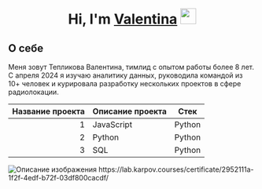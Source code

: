 <h1 align="center">Hi, I'm <a href="https://daniilshat.ru/" target="_blank">Valentina</a> 
<img src="https://github.com/blackcater/blackcater/raw/main/images/Hi.gif" height="32"/></h1>

## О себе

Меня зовут Тепликова Валентина, тимлид с опытом работы более 8 лет. 
С апреля 2024 я изучаю аналитику данных, руководила командой из 10+ человек и курировала разработку нескольких проектов в сфере радиолокации.

| Название проекта | Описание проекта | Стек |
|-----------------:|------------------|------|
| 1| JavaScript | Python |
| 2| Python | Python |
| 3| SQL | Python |





<img src="https://lab.karpov.courses/certificate/2952111a-1f2f-4edf-b72f-03df800cacdf/" alt="Описание изображения">
https://lab.karpov.courses/certificate/2952111a-1f2f-4edf-b72f-03df800cacdf/
